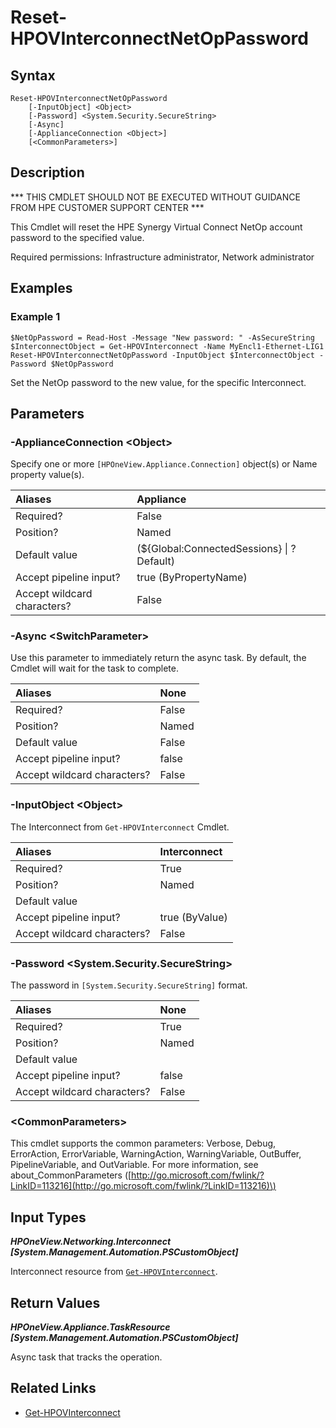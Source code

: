 ﻿---
description: Reset HPE Synergy Virtual Connect NetOp account password.
---

# Reset-HPOVInterconnectNetOpPassword

## Syntax

```text
Reset-HPOVInterconnectNetOpPassword
    [-InputObject] <Object>
    [-Password] <System.Security.SecureString>
    [-Async]
    [-ApplianceConnection <Object>]
    [<CommonParameters>]
```

## Description

*** THIS CMDLET SHOULD NOT BE EXECUTED WITHOUT GUIDANCE FROM HPE CUSTOMER SUPPORT CENTER ***

This Cmdlet will reset the HPE Synergy Virtual Connect NetOp account password to the specified value.

Required permissions: Infrastructure administrator, Network administrator

## Examples

###  Example 1 

```text
$NetOpPassword = Read-Host -Message "New password: " -AsSecureString
$InterconnectObject = Get-HPOVInterconnect -Name MyEncl1-Ethernet-LIG1
Reset-HPOVInterconnectNetOpPassword -InputObject $InterconnectObject -Password $NetOpPassword
```

Set the NetOp password to the new value, for the specific Interconnect.

## Parameters

### -ApplianceConnection &lt;Object&gt;

Specify one or more `[HPOneView.Appliance.Connection]` object(s) or Name property value(s).

| Aliases | Appliance |
| :--- | :--- |
| Required? | False |
| Position? | Named |
| Default value | (${Global:ConnectedSessions} &vert; ? Default) |
| Accept pipeline input? | true (ByPropertyName) |
| Accept wildcard characters? | False |

### -Async &lt;SwitchParameter&gt;

Use this parameter to immediately return the async task.  By default, the Cmdlet will wait for the task to complete.

| Aliases | None |
| :--- | :--- |
| Required? | False |
| Position? | Named |
| Default value | False |
| Accept pipeline input? | false |
| Accept wildcard characters? | False |

### -InputObject &lt;Object&gt;

The Interconnect from `Get-HPOVInterconnect` Cmdlet.

| Aliases | Interconnect |
| :--- | :--- |
| Required? | True |
| Position? | Named |
| Default value |  |
| Accept pipeline input? | true (ByValue) |
| Accept wildcard characters? | False |

### -Password &lt;System.Security.SecureString&gt;

The password in `[System.Security.SecureString]` format.

| Aliases | None |
| :--- | :--- |
| Required? | True |
| Position? | Named |
| Default value |  |
| Accept pipeline input? | false |
| Accept wildcard characters? | False |

### &lt;CommonParameters&gt;

This cmdlet supports the common parameters: Verbose, Debug, ErrorAction, ErrorVariable, WarningAction, WarningVariable, OutBuffer, PipelineVariable, and OutVariable. For more information, see about\_CommonParameters \([http://go.microsoft.com/fwlink/?LinkID=113216](http://go.microsoft.com/fwlink/?LinkID=113216)\)

## Input Types

_**HPOneView.Networking.Interconnect [System.Management.Automation.PSCustomObject]**_

Interconnect resource from [`Get-HPOVInterconnect`](get-hpovinterconnect.md).

## Return Values

_**HPOneView.Appliance.TaskResource [System.Management.Automation.PSCustomObject]**_

Async task that tracks the operation.

## Related Links

* [Get-HPOVInterconnect](get-hpovinterconnect.md)
